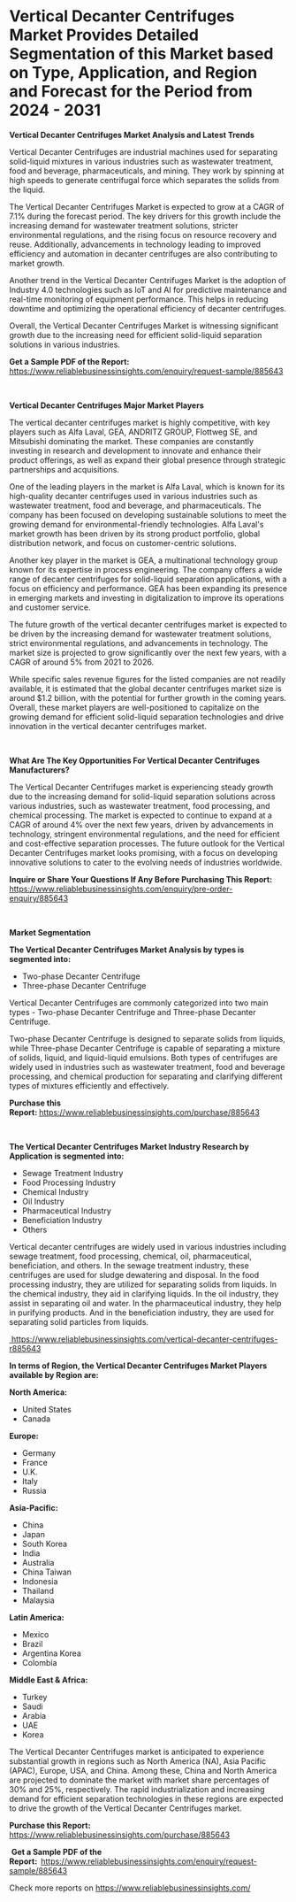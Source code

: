 <p><h1>Vertical Decanter Centrifuges Market Provides Detailed Segmentation of this Market based on Type, Application, and Region and Forecast for the Period from 2024 - 2031</h1></p><p><strong>Vertical Decanter Centrifuges Market Analysis and Latest Trends</strong></p>
<p><p>Vertical Decanter Centrifuges are industrial machines used for separating solid-liquid mixtures in various industries such as wastewater treatment, food and beverage, pharmaceuticals, and mining. They work by spinning at high speeds to generate centrifugal force which separates the solids from the liquid.</p><p>The Vertical Decanter Centrifuges Market is expected to grow at a CAGR of 7.1% during the forecast period. The key drivers for this growth include the increasing demand for wastewater treatment solutions, stricter environmental regulations, and the rising focus on resource recovery and reuse. Additionally, advancements in technology leading to improved efficiency and automation in decanter centrifuges are also contributing to market growth.</p><p>Another trend in the Vertical Decanter Centrifuges Market is the adoption of Industry 4.0 technologies such as IoT and AI for predictive maintenance and real-time monitoring of equipment performance. This helps in reducing downtime and optimizing the operational efficiency of decanter centrifuges.</p><p>Overall, the Vertical Decanter Centrifuges Market is witnessing significant growth due to the increasing need for efficient solid-liquid separation solutions in various industries.</p></p>
<p><strong>Get a Sample PDF of the Report:&nbsp;</strong> <a href="https://www.reliablebusinessinsights.com/enquiry/request-sample/885643">https://www.reliablebusinessinsights.com/enquiry/request-sample/885643</a></p>
<p>&nbsp;</p>
<p><strong>Vertical Decanter Centrifuges Major Market Players</strong></p>
<p><p>The vertical decanter centrifuges market is highly competitive, with key players such as Alfa Laval, GEA, ANDRITZ GROUP, Flottweg SE, and Mitsubishi dominating the market. These companies are constantly investing in research and development to innovate and enhance their product offerings, as well as expand their global presence through strategic partnerships and acquisitions.</p><p>One of the leading players in the market is Alfa Laval, which is known for its high-quality decanter centrifuges used in various industries such as wastewater treatment, food and beverage, and pharmaceuticals. The company has been focused on developing sustainable solutions to meet the growing demand for environmental-friendly technologies. Alfa Laval's market growth has been driven by its strong product portfolio, global distribution network, and focus on customer-centric solutions.</p><p>Another key player in the market is GEA, a multinational technology group known for its expertise in process engineering. The company offers a wide range of decanter centrifuges for solid-liquid separation applications, with a focus on efficiency and performance. GEA has been expanding its presence in emerging markets and investing in digitalization to improve its operations and customer service.</p><p>The future growth of the vertical decanter centrifuges market is expected to be driven by the increasing demand for wastewater treatment solutions, strict environmental regulations, and advancements in technology. The market size is projected to grow significantly over the next few years, with a CAGR of around 5% from 2021 to 2026.</p><p>While specific sales revenue figures for the listed companies are not readily available, it is estimated that the global decanter centrifuges market size is around $1.2 billion, with the potential for further growth in the coming years. Overall, these market players are well-positioned to capitalize on the growing demand for efficient solid-liquid separation technologies and drive innovation in the vertical decanter centrifuges market.</p></p>
<p>&nbsp;</p>
<p><strong>What Are The Key Opportunities For Vertical Decanter Centrifuges Manufacturers?</strong></p>
<p><p>The Vertical Decanter Centrifuges market is experiencing steady growth due to the increasing demand for solid-liquid separation solutions across various industries, such as wastewater treatment, food processing, and chemical processing. The market is expected to continue to expand at a CAGR of around 4% over the next few years, driven by advancements in technology, stringent environmental regulations, and the need for efficient and cost-effective separation processes. The future outlook for the Vertical Decanter Centrifuges market looks promising, with a focus on developing innovative solutions to cater to the evolving needs of industries worldwide.</p></p>
<p><strong>Inquire or Share Your Questions If Any Before Purchasing This Report:</strong> <a href="https://www.reliablebusinessinsights.com/enquiry/pre-order-enquiry/885643">https://www.reliablebusinessinsights.com/enquiry/pre-order-enquiry/885643</a></p>
<p>&nbsp;</p>
<p><strong>Market Segmentation</strong></p>
<p><strong>The Vertical Decanter Centrifuges Market Analysis by types is segmented into:</strong></p>
<p><ul><li>Two-phase Decanter Centrifuge</li><li>Three-phase Decanter Centrifuge</li></ul></p>
<p><p>Vertical Decanter Centrifuges are commonly categorized into two main types - Two-phase Decanter Centrifuge and Three-phase Decanter Centrifuge. </p><p>Two-phase Decanter Centrifuge is designed to separate solids from liquids, while Three-phase Decanter Centrifuge is capable of separating a mixture of solids, liquid, and liquid-liquid emulsions. Both types of centrifuges are widely used in industries such as wastewater treatment, food and beverage processing, and chemical production for separating and clarifying different types of mixtures efficiently and effectively.</p></p>
<p><strong>Purchase this Report:&nbsp;</strong><a href="https://www.reliablebusinessinsights.com/purchase/885643">https://www.reliablebusinessinsights.com/purchase/885643</a></p>
<p>&nbsp;</p>
<p><strong>The Vertical Decanter Centrifuges Market Industry Research by Application is segmented into:</strong></p>
<p><ul><li>Sewage Treatment Industry</li><li>Food Processing Industry</li><li>Chemical Industry</li><li>Oil Industry</li><li>Pharmaceutical Industry</li><li>Beneficiation Industry</li><li>Others</li></ul></p>
<p><p>Vertical decanter centrifuges are widely used in various industries including sewage treatment, food processing, chemical, oil, pharmaceutical, beneficiation, and others. In the sewage treatment industry, these centrifuges are used for sludge dewatering and disposal. In the food processing industry, they are utilized for separating solids from liquids. In the chemical industry, they aid in clarifying liquids. In the oil industry, they assist in separating oil and water. In the pharmaceutical industry, they help in purifying products. And in the beneficiation industry, they are used for separating solid particles from liquids.</p></p>
<p><a href="https://www.reliablebusinessinsights.com/vertical-decanter-centrifuges-r885643">&nbsp;https://www.reliablebusinessinsights.com/vertical-decanter-centrifuges-r885643</a></p>
<p><strong>In terms of Region, the Vertical Decanter Centrifuges Market Players available by Region are:</strong></p>
<p>
    <p> <strong> North America: </strong>
        <ul>
            <li>United States</li>
            <li>Canada</li>
        </ul>
        </p> 
    <p> <strong> Europe: </strong>
        <ul>
            <li>Germany</li>
            <li>France</li>
            <li>U.K.</li>
            <li>Italy</li>
            <li>Russia</li>
        </ul>
        </p> 
    <p> <strong> Asia-Pacific: </strong>
        <ul>
            <li>China</li>
            <li>Japan</li>
            <li>South Korea</li>
            <li>India</li>
            <li>Australia</li>
            <li>China Taiwan</li>
            <li>Indonesia</li>
            <li>Thailand</li>
            <li>Malaysia</li>
        </ul>
        </p> 
    <p> <strong> Latin America: </strong>
        <ul>
            <li>Mexico</li>
            <li>Brazil</li>
            <li>Argentina Korea</li>
            <li>Colombia</li>
        </ul>
        </p> 
    <p> <strong> Middle East & Africa: </strong>
        <ul>
            <li>Turkey</li>
            <li>Saudi</li>
            <li>Arabia</li>
            <li>UAE</li>
            <li>Korea</li>
        </ul>
    </p>
    </p>
<p><p>The Vertical Decanter Centrifuges market is anticipated to experience substantial growth in regions such as North America (NA), Asia Pacific (APAC), Europe, USA, and China. Among these, China and North America are projected to dominate the market with market share percentages of 30% and 25%, respectively. The rapid industrialization and increasing demand for efficient separation technologies in these regions are expected to drive the growth of the Vertical Decanter Centrifuges market.</p></p>
<p><strong>Purchase this Report: </strong><a href="https://www.reliablebusinessinsights.com/purchase/885643">https://www.reliablebusinessinsights.com/purchase/885643</a></p>
<p>&nbsp;<strong>Get a Sample PDF of the Report:&nbsp;&nbsp;</strong><a href="https://www.reliablebusinessinsights.com/enquiry/request-sample/885643">https://www.reliablebusinessinsights.com/enquiry/request-sample/885643</a></p>
<p><strong></strong></p>
<p>Check more reports on <a href="https://www.reliablebusinessinsights.com/">https://www.reliablebusinessinsights.com/</a></p>